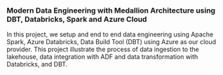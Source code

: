 ### Modern Data Engineering with Medallion Architecture using DBT, Databricks, Spark and Azure Cloud
In this project, we setup and end to end data engineering using Apache Spark, Azure Databricks, Data Build Tool (DBT) using Azure as our cloud provider. This project illustrate the process of data ingestion to the lakehouse, data integration with ADF and data transformation with Databricks, and DBT.
